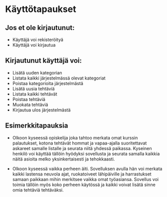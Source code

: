# Käyttötapaukset

## Jos et ole kirjautunut:

* Käyttäjä voi rekisteröityä
* Käyttäjä voi kirjautua

## Kirjautunut käyttäjä voi:

* Lisätä uuden kategorian
* Listata kaikki järjestelmässä olevat kategoriat
* Poistaa kategorioita järjestelmästä
* Lisätä uusia tehtäviä
* Listata kaikki tehtävät
* Poistaa tehtäviä
* Muokata tehtäviä
* Kirjautua ulos järjestelmästä

## Esimerkkitapauksia

* Olkoon kyseessä opiskelija joka tahtoo merkata omat kurssin palautukset, kotona tehtävät hommat ja vapaa-ajalla suoritettavat askareet samalle listalle ja seurata niitä yhdessä paikassa. Kyseinen henkilö voi käyttää tällöin hyödyksi sovellusta ja seurata samalla kaikkia näitä asioita melko yksinkertaisesti ja tehokkaasti.

* Olkoon kyseessä vaikka perheen äiti. Sovelluksen avulla hän voi merkata kaikki lastensa neuvola ajat, ruokatoiveet lähipäiville ja harrastukset samaan paikkaan mihin merkitsee vaikka omat työasiansa. Sovellus voi toimia tällöin myös koko perheen käytössä ja kaikki voivat lisätä sinne omia tehtäviä tehtäväksi.
